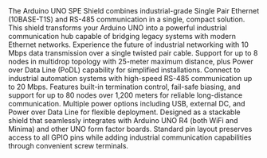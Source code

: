<FeatureDescription>
The Arduino UNO SPE Shield combines industrial-grade Single Pair Ethernet (10BASE-T1S) and RS-485 communication in a single, compact solution. This shield transforms your Arduino UNO into a powerful industrial communication hub capable of bridging legacy systems with modern Ethernet networks.
</FeatureDescription>

<FeatureList>
<Feature title="Single Pair Ethernet (10BASE-T1S)" image="communication">
Experience the future of industrial networking with 10 Mbps data transmission over a single twisted pair cable. Support for up to 8 nodes in multidrop topology with 25-meter maximum distance, plus Power over Data Line (PoDL) capability for simplified installations.
</Feature>

<Feature title="RS-485 Communication" image="industry">
Connect to industrial automation systems with high-speed RS-485 communication up to 20 Mbps. Features built-in termination control, fail-safe biasing, and support for up to 80 nodes over 1,200 meters for reliable long-distance communication.
</Feature>

<Feature title="Power Management" image="power">
Multiple power options including USB, external DC, and Power over Data Line for flexible deployment.
</Feature>

<Feature title="UNO Form Factor Compatible" image="uno-form-factor">
Designed as a stackable shield that seamlessly integrates with Arduino UNO R4 (both WiFi and Minima) and other UNO form factor boards. Standard pin layout preserves access to all GPIO pins while adding industrial communication capabilities through convenient screw terminals.
</Feature>

</FeatureList>